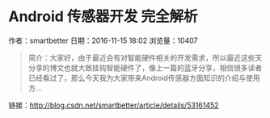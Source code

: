 # Android 传感器开发 完全解析
作者：smartbetter
日期：2016-11-15 18:02
浏览量：10407
> 简介：大家好，由于最近会有对智能硬件相关的开发需求，所以最近这些天分享的博文也就大致挂钩智能硬件了，像上一篇的蓝牙分享，相信很多读者已经看过了，那么今天我为大家带来Android传感器方面知识的介绍与使用方...

 链接：http://blog.csdn.net/smartbetter/article/details/53161452
